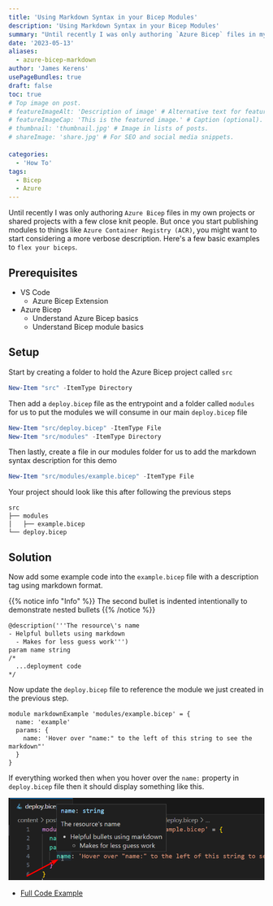 ```yaml
---
title: 'Using Markdown Syntax in your Bicep Modules'
description: 'Using Markdown Syntax in your Bicep Modules'
summary: "Until recently I was only authoring `Azure Bicep` files in my own projects or shared projects with a few close knit people. But once you start publishing modules to things like `Azure Container Registry (ACR)`, you might want to start considering a more verbose description. Here's a few basic examples to `flex your biceps`."
date: '2023-05-13'
aliases:
  - azure-bicep-markdown
author: 'James Kerens'
usePageBundles: true
draft: false
toc: true
# Top image on post.
# featureImageAlt: 'Description of image' # Alternative text for featured image.
# featureImageCap: 'This is the featured image.' # Caption (optional).
# thumbnail: 'thumbnail.jpg' # Image in lists of posts.
# shareImage: 'share.jpg' # For SEO and social media snippets.

categories:
  - 'How To'
tags:
  - Bicep
  - Azure
---
```


Until recently I was only authoring `Azure Bicep` files in my own projects or shared projects with a few close knit people. But once you start publishing modules to things like `Azure Container Registry (ACR)`, you might want to start considering a more verbose description. Here's a few basic examples to `flex your biceps`.

## Prerequisites

- VS Code
  - Azure Bicep Extension
- Azure Bicep
  - Understand Azure Bicep basics
  - Understand Bicep module basics

## Setup

Start by creating a folder to hold the Azure Bicep project called `src`

```powershell
New-Item "src" -ItemType Directory
```

Then add a `deploy.bicep` file as the entrypoint and a folder called `modules` for us to put the modules we will consume in our main `deploy.bicep` file

```powershell
New-Item "src/deploy.bicep" -ItemType File
New-Item "src/modules" -ItemType Directory
```

Then lastly, create a file in our modules folder for us to add the markdown syntax description for this demo

```powershell
New-Item "src/modules/example.bicep" -ItemType File
```

Your project should look like this after following the previous steps

```text
src
├── modules
│   ├── example.bicep
└── deploy.bicep
```

## Solution

Now add some example code into the `example.bicep` file with a description tag using markdown format.

{{% notice info "Info" %}}
The second bullet is indented intentionally to demonstrate nested bullets
{{% /notice %}}

```bicep
@description('''The resource\'s name
- Helpful bullets using markdown 
  - Makes for less guess work''')
param name string
/*
  ...deployment code
*/
```

Now update the `deploy.bicep` file to reference the module we just created in the previous step.

```bicep
module markdownExample 'modules/example.bicep' = {
  name: 'example'
  params: {
    name: 'Hover over "name:" to the left of this string to see the markdown"'
  }
}
```

If everything worked then when you hover over the `name:` property in `deploy.bicep` file then it should display something like this.

![bicep-param-description](images/formatted-description.png "formatted description example")

- [Full Code Example](https://github.com/JKerens/tech-blog/tree/main/content/post/2023-5%20Bicep%20Markdown/src/deploy.bicep)
